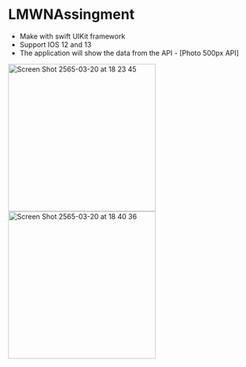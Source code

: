 # LMWNAssingment
- Make with swift UIKit framework
- Support IOS 12 and 13
- The application will show the data from the API - [Photo 500px API]
<img width="300" alt="Screen Shot 2565-03-20 at 18 23 45" src="https://user-images.githubusercontent.com/58507254/159436463-84488d02-c70f-4f82-bcaf-9a5227865902.png">
<img width="300" alt="Screen Shot 2565-03-20 at 18 40 36" src="https://user-images.githubusercontent.com/58507254/159436479-adeccf5b-9204-4ca8-ab6b-418d0aeb5809.png">
